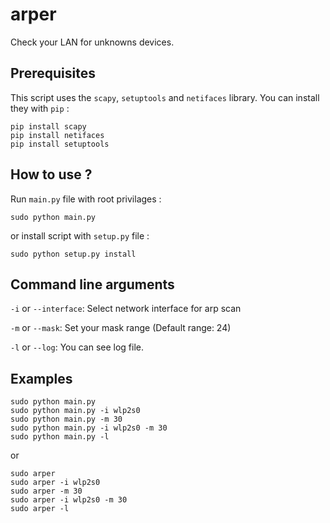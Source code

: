 # arper
Check your LAN for unknowns devices.

## Prerequisites

This script uses the `scapy`, `setuptools` and `netifaces` library. You can install they with `pip` :

```
pip install scapy
pip install netifaces
pip install setuptools
```

## How to use ?

Run `main.py` file with root privilages :

```
sudo python main.py
```

or install script with `setup.py` file :

```
sudo python setup.py install
```

## Command line arguments

`-i` or `--interface`: Select network interface for arp scan

`-m` or `--mask`: Set your mask range (Default range: 24)

`-l` or `--log`: You can see log file.

## Examples
```
sudo python main.py
sudo python main.py -i wlp2s0
sudo python main.py -m 30
sudo python main.py -i wlp2s0 -m 30
sudo python main.py -l
```
or

```
sudo arper
sudo arper -i wlp2s0
sudo arper -m 30
sudo arper -i wlp2s0 -m 30
sudo arper -l
```
